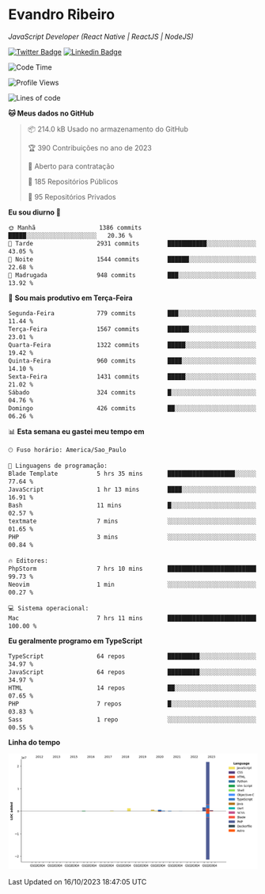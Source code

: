 # Evandro **Ribeiro**

*JavaScript Developer (React Native | ReactJS | NodeJS)*

[![Twitter Badge](https://img.shields.io/badge/-@ribeiroevandro-201B2D?style=flat-square&labelColor=201B2D&logo=twitter&logoColor=white&link=https://twitter.com/ribeiroevandro)](https://twitter.com/ribeiroevandro) 
[![Linkedin Badge](https://img.shields.io/badge/-Evandro%20Ribeiro-201B2D?style=flat-square&logo=Linkedin&logoColor=white&link=https://www.linkedin.com/in/ribeiroevandro)](https://www.linkedin.com/in/ribeiroevandro) 


<!--START_SECTION:waka-->
![Code Time](http://img.shields.io/badge/Code%20Time-3%2C462%20hrs%2053%20mins-blue)

![Profile Views](http://img.shields.io/badge/Visualizac%C3%B5es%20do%20perfil-0-blue)

![Lines of code](https://img.shields.io/badge/Desde%20o%20Hello%20World%20eu%20escrevi-27.0%20million%20linhas%20de%20c%C3%B3digo-blue)

**🐱 Meus dados no GitHub** 

> 📦 214.0 kB Usado no armazenamento do GitHub 
 > 
> 🏆 390 Contribuições no ano de 2023
 > 
> 💼 Aberto para contratação
 > 
> 📜 185 Repositórios Públicos 
 > 
> 🔑 95 Repositórios Privados 
 > 
**Eu sou diurno 🐤** 

```text
🌞 Manhã                  1386 commits        █████░░░░░░░░░░░░░░░░░░░░   20.36 % 
🌆 Tarde                  2931 commits        ███████████░░░░░░░░░░░░░░   43.05 % 
🌃 Noite                  1544 commits        ██████░░░░░░░░░░░░░░░░░░░   22.68 % 
🌙 Madrugada              948 commits         ███░░░░░░░░░░░░░░░░░░░░░░   13.92 % 
```
📅 **Sou mais produtivo em Terça-Feira** 

```text
Segunda-Feira            779 commits         ███░░░░░░░░░░░░░░░░░░░░░░   11.44 % 
Terça-Feira              1567 commits        ██████░░░░░░░░░░░░░░░░░░░   23.01 % 
Quarta-Feira             1322 commits        █████░░░░░░░░░░░░░░░░░░░░   19.42 % 
Quinta-Feira             960 commits         ████░░░░░░░░░░░░░░░░░░░░░   14.10 % 
Sexta-Feira              1431 commits        █████░░░░░░░░░░░░░░░░░░░░   21.02 % 
Sábado                   324 commits         █░░░░░░░░░░░░░░░░░░░░░░░░   04.76 % 
Domingo                  426 commits         ██░░░░░░░░░░░░░░░░░░░░░░░   06.26 % 
```


📊 **Esta semana eu gastei meu tempo em** 

```text
🕑︎ Fuso horário: America/Sao_Paulo

💬 Linguagens de programação: 
Blade Template           5 hrs 35 mins       ███████████████████░░░░░░   77.64 % 
JavaScript               1 hr 13 mins        ████░░░░░░░░░░░░░░░░░░░░░   16.91 % 
Bash                     11 mins             █░░░░░░░░░░░░░░░░░░░░░░░░   02.57 % 
textmate                 7 mins              ░░░░░░░░░░░░░░░░░░░░░░░░░   01.65 % 
PHP                      3 mins              ░░░░░░░░░░░░░░░░░░░░░░░░░   00.84 % 

🔥 Editores: 
PhpStorm                 7 hrs 10 mins       █████████████████████████   99.73 % 
Neovim                   1 min               ░░░░░░░░░░░░░░░░░░░░░░░░░   00.27 % 

💻 Sistema operacional: 
Mac                      7 hrs 11 mins       █████████████████████████   100.00 % 
```

**Eu geralmente programo em TypeScript** 

```text
TypeScript               64 repos            █████████░░░░░░░░░░░░░░░░   34.97 % 
JavaScript               64 repos            █████████░░░░░░░░░░░░░░░░   34.97 % 
HTML                     14 repos            ██░░░░░░░░░░░░░░░░░░░░░░░   07.65 % 
PHP                      7 repos             █░░░░░░░░░░░░░░░░░░░░░░░░   03.83 % 
Sass                     1 repo              ░░░░░░░░░░░░░░░░░░░░░░░░░   00.55 % 
```



**Linha do tempo**

![Lines of Code chart](https://raw.githubusercontent.com/ribeiroevandro/ribeiroevandro/main/assets/bar_graph.png)


 Last Updated on 16/10/2023 18:47:05 UTC
<!--END_SECTION:waka-->
